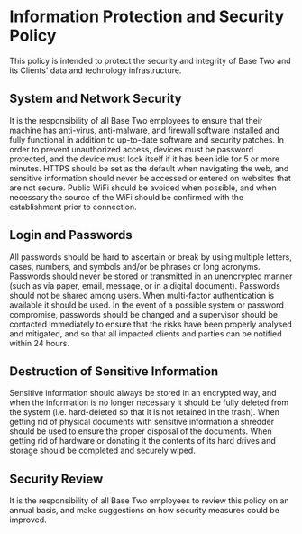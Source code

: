 # Information Protection and Security Policy
This policy is intended to protect the security and integrity of Base Two and its Clients' data and technology infrastructure.

## System and Network Security

It is the responsibility of all Base Two employees to ensure that their machine has anti-virus, anti-malware, and firewall software installed and fully functional in addition to up-to-date software and security patches. In order to prevent unauthorized access, devices must be password protected, and the device must lock itself if it has been idle for 5 or more minutes. HTTPS should be set as the default when navigating the web, and sensitive information should never be accessed or entered on websites that are not secure. Public WiFi should be avoided when possible, and when necessary the source of the WiFi should be confirmed with the establishment prior to connection.

## Login and Passwords

All passwords should be hard to ascertain or break by using multiple letters, cases, numbers, and symbols and/or be phrases or long acronyms. Passwords should never be stored or transmitted in an unencrypted manner (such as via paper, email, message, or in a digital document). Passwords should not be shared among users. When multi-factor authentication is available it should be used. In the event of a possible system or password compromise, passwords should be changed and a supervisor should be contacted immediately to ensure that the risks have been properly analysed and mitigated, and so that all impacted clients and parties can be notified within 24 hours.

## Destruction of Sensitive Information

Sensitive information should always be stored in an encrypted way, and when the information is no longer necessary it should be fully deleted from the system (i.e. hard-deleted so that it is not retained in the trash). When getting rid of physical documents with sensitive information a shredder should be used to ensure the proper disposal of the documents. When getting rid of hardware or donating it the contents of its hard drives and storage should be completed and securely wiped.

## Security Review

It is the responsibility of all Base Two employees to review this policy on an annual basis, and make suggestions on how security measures could be improved.
